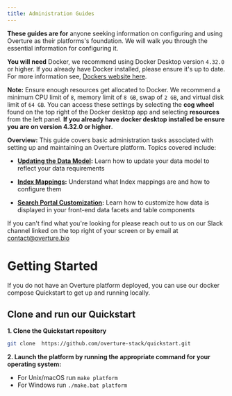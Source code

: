 ```yaml
---
title: Administration Guides
---
```


**These guides are for** anyone seeking information on configuring and using Overture as their platforms's foundation. We will walk you through the essential information for configuring it.

**You will need** Docker, we recommend using Docker Desktop version `4.32.0` or higher. If you already have Docker installed, please ensure it's up to date. For more information see, [Dockers website here](https://www.docker.com/products/docker-desktop/).

<Warning>**Note:** Ensure enough resources get allocated to Docker. We recommend a minimum CPU limit of `8`, memory limit of `8 GB`, swap of `2 GB`, and virtual disk limit of `64 GB`. You can access these settings by selecting the **cog wheel** found on the top right of the Docker desktop app and selecting **resources** from the left panel. **If you already have docker desktop installed be ensure you are on version 4.32.0 or higher**.</Warning>

**Overview:** This guide covers basic administration tasks associated with setting up and maintaining an Overture platform. Topics covered include:

- **[Updating the Data Model](/documentation/guides/administration/modelling/):** Learn how to update your data model to reflect your data requirements

- **[Index Mappings](/documentation/guides/administration/indexmapping/):** Understand what Index mappings are and how to configure them

- **[Search Portal Customization](/documentation/guides/administration/portalcustomization/):** Learn how to customize how data is displayed in your front-end data facets and table components

<Note title="Help us make our guides better">If you can't find what you're looking for please reach out to us on our Slack channel linked on the top right of your screen or by email at contact@overture.bio</Note>

# Getting Started

If you do not have an Overture platform deployed, you can use our docker compose Quickstart to get up and running locally.

## Clone and run our Quickstart

**1. Clone the Quickstart repository**

```bash
git clone  https://github.com/overture-stack/quickstart.git
```

**2. Launch the platform by running the appropriate command for your operating system:**

- For Unix/macOS run `make platform`
- For Windows run `./make.bat platform`
